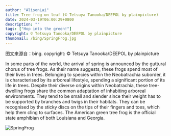```yaml
---
author: "AlisonLai"
title: Tree frog on leaf (© Tetsuya Tanooka/DEEPOL by plainpicture)
date: 2024-03-19T06:00:29+0800
description: ""
tags: ["Hop into the green!"]
copyright: © Tetsuya Tanooka/DEEPOL by plainpicture
thumbnail: /bing/SpringFrog.jpg
---
```

图文来源自：bing.  copyright: © Tetsuya Tanooka/DEEPOL by plainpicture

In some parts of the world, the arrival of spring is announced by the guttural chorus of tree frogs. As their name suggests, these frogs spend most of their lives in trees. Belonging to species within the Neobatrachia suborder, it is characterised by its arboreal lifestyle, spending a significant portion of its life in trees. Despite their diverse origins within Neobatrachia, these tree-dwelling frogs share the common adaptation of inhabiting arboreal environments. They tend to be small and slender since their weight has to be supported by branches and twigs in their habitats. They can be recognised by the sticky discs on the tips of their fingers and toes, which help them cling to surfaces. The American green tree frog is the official state amphibian of both Louisiana and Georgia.

![SpringFrog](/bing/SpringFrog.jpg)